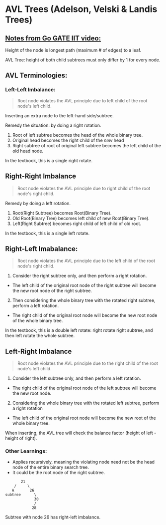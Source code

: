 AVL Trees (Adelson, Velski & Landis Trees)
=============================================

[Notes from Go GATE IIT video:](https://www.youtube.com/watch?v=lQp431QjrWI&t=11s)
---------------------------------

Height of the node is longest path (maximum # of edges) to a leaf.

AVL Tree: height of both child subtrees must only differ by 1 for every node. 

AVL Terminologies:
--------------------------------

### Left-Left Imbalance:
> Root node violates the AVL principle due to left child of the root node's left child.

Inserting an extra node to the left-hand side/subtree.

Remedy the situation: by doing a right rotation.
1. Root of left subtree becomes the head of the whole binary tree.
2. Original head becomes the right child of the *new* head
3. Right subtree of root of original left subtree becomes the left child of the old head node. 

In the textbook, this is a single right rotate.

## Right-Right Imbalance
> Root node violates the AVL principle due to right child of the root node's right child.

Remedy by doing a left rotation.
1. Root(Right Subtree) becomes Root(Binary Tree).
2. Old Root(Binary Tree) becomes left child of new Root(Binary Tree).
3. Left(Right Subtree) becomes right child of left child of old root.

In the textbook, this is a single left rotate.

## Right-Left Imabalance:
> Root node violates the AVL principle due to the left child of the root node's right child.

1. Consider the right subtree only, and then perform a right rotation. 
- The left child of the original root node of the right subtree will become the new root node of the right subtree.

2. Then considering the whole binary tree with the rotated right subtree, perform a left rotation.
- The right child of the original root node will become the new root node of the whole binary tree.

In the textbook, this is a double left rotate: right rotate right subtree, and then left rotate the whole subtree.

## Left-Right Imbalance
> Root node violates the AVL principle due to the right child of the root node's left child.

1. Consider the left subtree only, and then perform a left rotation.
- The right child of the original root node of the left subtree will become the new root node.

2. Considering the whole binary tree with the rotated left subtree, perform a right rotation
- The left child of the original root node will become the new root of the whole binary tree.

When inserting, the AVL tree will check the balance factor (height of left - height of right).

### Other Learnings:
* Applies recursively, meaning the violating node need not be the head node of the entire binary search tree.
* It could be the root node of the right subtree.

```    
       21
    /     \
   A       26
subtree      \
             30
             /
            28
```
Subtree with node 26 has right-left imbalance.
